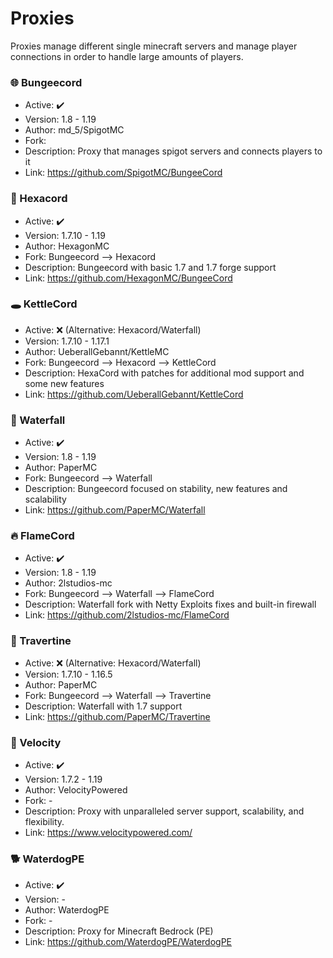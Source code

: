 # Proxies
Proxies manage different single minecraft servers and manage player connections in order to handle large amounts of players. 

### 🌐 Bungeecord
  - Active: ✔️
  - Version: 1.8 - 1.19
  - Author: md_5/SpigotMC
  - Fork:
  - Description: Proxy that manages spigot servers and connects players to it
  - Link: https://github.com/SpigotMC/BungeeCord
  
### 🛑 Hexacord
  - Active: ✔️
  - Version: 1.7.10 - 1.19
  - Author: HexagonMC
  - Fork: Bungeecord --> Hexacord
  - Description: Bungeecord with basic 1.7 and 1.7 forge support
  - Link: https://github.com/HexagonMC/BungeeCord
  
### 🕳 KettleCord
  - Active: ❌ (Alternative: Hexacord/Waterfall)
  - Version: 1.7.10 - 1.17.1
  - Author: UeberallGebannt/KettleMC
  - Fork: Bungeecord --> Hexacord --> KettleCord
  - Description: HexaCord with patches for additional mod support and some new features
  - Link: https://github.com/UeberallGebannt/KettleCord
  
### 🌊 Waterfall
  - Active: ✔️
  - Version: 1.8 - 1.19
  - Author: PaperMC
  - Fork: Bungeecord --> Waterfall
  - Description: Bungeecord focused on stability, new features and scalability
  - Link: https://github.com/PaperMC/Waterfall

### ️‍🔥 FlameCord
  - Active: ✔️
  - Version: 1.8 - 1.19
  - Author: 2lstudios-mc
  - Fork: Bungeecord --> Waterfall --> FlameCord
  - Description: Waterfall fork with Netty Exploits fixes and built-in firewall
  - Link: https://github.com/2lstudios-mc/FlameCord
  
### 🌌 Travertine
  - Active: ❌ (Alternative: Hexacord/Waterfall)
  - Version: 1.7.10 - 1.16.5
  - Author: PaperMC
  - Fork: Bungeecord --> Waterfall --> Travertine
  - Description: Waterfall with 1.7 support
  - Link: https://github.com/PaperMC/Travertine
  
### 🌠 Velocity
  - Active: ✔️
  - Version: 1.7.2 - 1.19
  - Author: VelocityPowered
  - Fork: -
  - Description: Proxy with unparalleled server support, scalability, and flexibility.
  - Link: https://www.velocitypowered.com/

### 🐕 WaterdogPE
  - Active: ✔️
  - Version: -
  - Author: WaterdogPE
  - Fork: -
  - Description: Proxy for Minecraft Bedrock (PE)
  - Link: https://github.com/WaterdogPE/WaterdogPE
